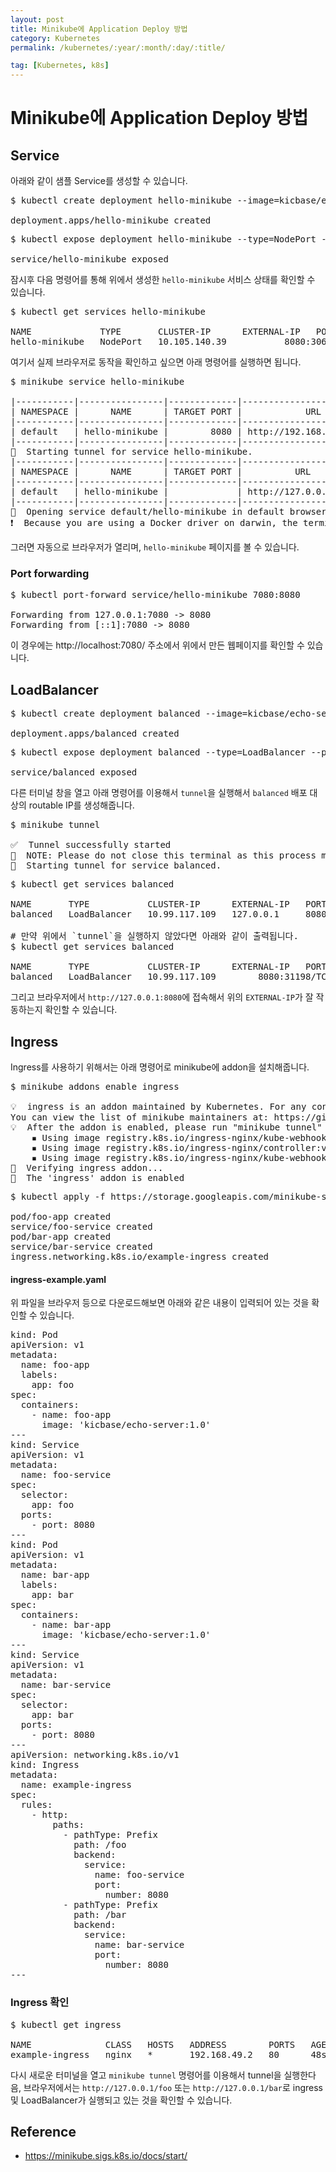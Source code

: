 ```yaml
---
layout: post
title: Minikube에 Application Deploy 방법
category: Kubernetes
permalink: /kubernetes/:year/:month/:day/:title/

tag: [Kubernetes, k8s]
---
```


# Minikube에 Application Deploy 방법

## Service

아래와 같이 샘플 Service를 생성할 수 있습니다.

<pre class="prettyprint">
$ kubectl create deployment hello-minikube --image=kicbase/echo-server:1.0

deployment.apps/hello-minikube created
</pre>

<pre class="prettyprint">
$ kubectl expose deployment hello-minikube --type=NodePort --port=8080

service/hello-minikube exposed
</pre>

잠시후 다음 명령어를 통해 위에서 생성한 `hello-minikube` 서비스 상태를 확인할 수 있습니다.

<pre class="prettyprint">
$ kubectl get services hello-minikube

NAME             TYPE       CLUSTER-IP      EXTERNAL-IP   PORT(S)          AGE
hello-minikube   NodePort   10.105.140.39   <none>        8080:30634/TCP   59s
</pre>

여기서 실제 브라우저로 동작을 확인하고 싶으면 아래 명령어를 실행하면 됩니다.

<pre class="prettyprint">
$ minikube service hello-minikube

|-----------|----------------|-------------|---------------------------|
| NAMESPACE |      NAME      | TARGET PORT |            URL            |
|-----------|----------------|-------------|---------------------------|
| default   | hello-minikube |        8080 | http://192.168.49.2:30634 |
|-----------|----------------|-------------|---------------------------|
🏃  Starting tunnel for service hello-minikube.
|-----------|----------------|-------------|------------------------|
| NAMESPACE |      NAME      | TARGET PORT |          URL           |
|-----------|----------------|-------------|------------------------|
| default   | hello-minikube |             | http://127.0.0.1:53680 |
|-----------|----------------|-------------|------------------------|
🎉  Opening service default/hello-minikube in default browser...
❗  Because you are using a Docker driver on darwin, the terminal needs to be open to run it.
</pre>

그러면 자동으로 브라우저가 열리며, `hello-minikube` 페이지를 볼 수 있습니다.

### Port forwarding

<pre class="prettyprint">
$ kubectl port-forward service/hello-minikube 7080:8080

Forwarding from 127.0.0.1:7080 -> 8080
Forwarding from [::1]:7080 -> 8080
</pre>

이 경우에는 http://localhost:7080/ 주소에서 위에서 만든 웹페이지를 확인할 수 있습니다.

## LoadBalancer

<pre class="prettyprint">
$ kubectl create deployment balanced --image=kicbase/echo-server:1.0

deployment.apps/balanced created
</pre>

<pre class="prettyprint">
$ kubectl expose deployment balanced --type=LoadBalancer --port=8080

service/balanced exposed
</pre>

다른 터미널 창을 열고 아래 명령어를 이용해서 `tunnel`을 실행해서 `balanced` 배포 대상의 routable IP를 생성해줍니다.

<pre class="prettyprint">
$ minikube tunnel

✅  Tunnel successfully started
📌  NOTE: Please do not close this terminal as this process must stay alive for the tunnel to be accessible ...
🏃  Starting tunnel for service balanced.
</pre>

<pre class="prettyprint">
$ kubectl get services balanced

NAME       TYPE           CLUSTER-IP      EXTERNAL-IP   PORT(S)          AGE
balanced   LoadBalancer   10.99.117.109   127.0.0.1     8080:31198/TCP   83s

# 만약 위에서 `tunnel`을 실행하지 않았다면 아래와 같이 출력됩니다.
$ kubectl get services balanced

NAME       TYPE           CLUSTER-IP      EXTERNAL-IP   PORT(S)          AGE
balanced   LoadBalancer   10.99.117.109   <pending>     8080:31198/TCP   2m41s
</pre>

그리고 브라우저에서 `http://127.0.0.1:8080`에 접속해서 위의 `EXTERNAL-IP`가 잘 작동하는지 확인할 수 있습니다.

## Ingress

Ingress를 사용하기 위해서는 아래 명령어로 minikube에 addon을 설치해줍니다.

<pre class="prettyprint">
$ minikube addons enable ingress

💡  ingress is an addon maintained by Kubernetes. For any concerns contact minikube on GitHub.
You can view the list of minikube maintainers at: https://github.com/kubernetes/minikube/blob/master/OWNERS
💡  After the addon is enabled, please run "minikube tunnel" and your ingress resources would be available at "127.0.0.1"
    ▪ Using image registry.k8s.io/ingress-nginx/kube-webhook-certgen:v20230407
    ▪ Using image registry.k8s.io/ingress-nginx/controller:v1.8.1
    ▪ Using image registry.k8s.io/ingress-nginx/kube-webhook-certgen:v20230407
🔎  Verifying ingress addon...
🌟  The 'ingress' addon is enabled
</pre>

<pre class="prettyprint">
$ kubectl apply -f https://storage.googleapis.com/minikube-site-examples/ingress-example.yaml

pod/foo-app created
service/foo-service created
pod/bar-app created
service/bar-service created
ingress.networking.k8s.io/example-ingress created
</pre>

#### ingress-example.yaml

위 파일을 브라우저 등으로 다운로드해보면 아래와 같은 내용이 입력되어 있는 것을 확인할 수 있습니다.

<pre class="prettyprint">
kind: Pod
apiVersion: v1
metadata:
  name: foo-app
  labels:
    app: foo
spec:
  containers:
    - name: foo-app
      image: 'kicbase/echo-server:1.0'
---
kind: Service
apiVersion: v1
metadata:
  name: foo-service
spec:
  selector:
    app: foo
  ports:
    - port: 8080
---
kind: Pod
apiVersion: v1
metadata:
  name: bar-app
  labels:
    app: bar
spec:
  containers:
    - name: bar-app
      image: 'kicbase/echo-server:1.0'
---
kind: Service
apiVersion: v1
metadata:
  name: bar-service
spec:
  selector:
    app: bar
  ports:
    - port: 8080
---
apiVersion: networking.k8s.io/v1
kind: Ingress
metadata:
  name: example-ingress
spec:
  rules:
    - http:
        paths:
          - pathType: Prefix
            path: /foo
            backend:
              service:
                name: foo-service
                port:
                  number: 8080
          - pathType: Prefix
            path: /bar
            backend:
              service:
                name: bar-service
                port:
                  number: 8080
---
</pre>

### Ingress 확인

<pre class="prettyprint">
$ kubectl get ingress

NAME              CLASS   HOSTS   ADDRESS        PORTS   AGE
example-ingress   nginx   *       192.168.49.2   80      48s
</pre>

다시 새로운 터미널을 열고 `minikube tunnel` 명령어를 이용해서 tunnel을 실행한다음,
브라우저에서는 `http://127.0.0.1/foo` 또는 `http://127.0.0.1/bar`로 ingress 및 LoadBalancer가 실행되고 있는 것을 확인할 수 있습니다.

## Reference

- https://minikube.sigs.k8s.io/docs/start/
